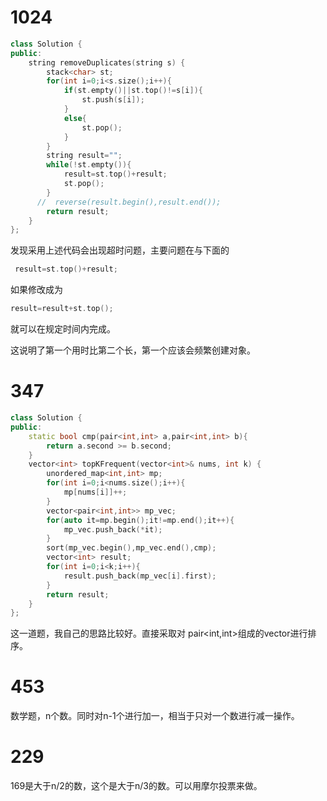 # 1024

```c++
class Solution {
public:
    string removeDuplicates(string s) {
        stack<char> st;
        for(int i=0;i<s.size();i++){
            if(st.empty()||st.top()!=s[i]){
                st.push(s[i]);
            }
            else{
                st.pop();
            }
        }
        string result="";
        while(!st.empty()){
            result=st.top()+result;
            st.pop();
        }
      //  reverse(result.begin(),result.end());
        return result;
    }
};
```

发现采用上述代码会出现超时问题，主要问题在与下面的

```cpp
 result=st.top()+result;
```

如果修改成为

```cpp
result=result+st.top();
```

就可以在规定时间内完成。

这说明了第一个用时比第二个长，第一个应该会频繁创建对象。

# 347

```c++
class Solution {
public:
    static bool cmp(pair<int,int> a,pair<int,int> b){
        return a.second >= b.second;
    }
    vector<int> topKFrequent(vector<int>& nums, int k) {
        unordered_map<int,int> mp;
        for(int i=0;i<nums.size();i++){
            mp[nums[i]]++;
        }
        vector<pair<int,int>> mp_vec;
        for(auto it=mp.begin();it!=mp.end();it++){
            mp_vec.push_back(*it);
        }
        sort(mp_vec.begin(),mp_vec.end(),cmp);
        vector<int> result;
        for(int i=0;i<k;i++){
            result.push_back(mp_vec[i].first);
        }
        return result;
    }
};
```

这一道题，我自己的思路比较好。直接采取对 pair<int,int>组成的vector进行排序。

# 453

数学题，n个数。同时对n-1个进行加一，相当于只对一个数进行减一操作。

# 229

169是大于n/2的数，这个是大于n/3的数。可以用摩尔投票来做。